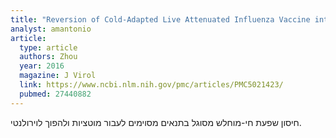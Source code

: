```yaml
---
title: "Reversion of Cold-Adapted Live Attenuated Influenza Vaccine into a Pathogenic Virus"
analyst: amantonio
article:
  type: article
  authors: Zhou
  year: 2016
  magazine: J Virol
  link: https://www.ncbi.nlm.nih.gov/pmc/articles/PMC5021423/
  pubmed: 27440882
---
```


חיסון שפעת חי-מוחלש מסוגל בתנאים מסוימים לעבור מוטציות ולהפוך לוירולנטי.
